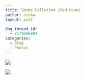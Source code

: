 ```yaml
---
title: Smoke Pollution (Red Moon)
author: nickw
layout: post

dsq_thread_id:
  - 2179886984
categories:
  - Blog
  - Photos
---
```


<p>
  <img class="img-responsive center-block" src="//cdn.nickwhyte.com/2013/IMG_7887.jpg" />
</p>
<p>
  <img class="img-responsive center-block" src="//cdn.nickwhyte.com/2013/IMG_7890.jpg" />
</p>
